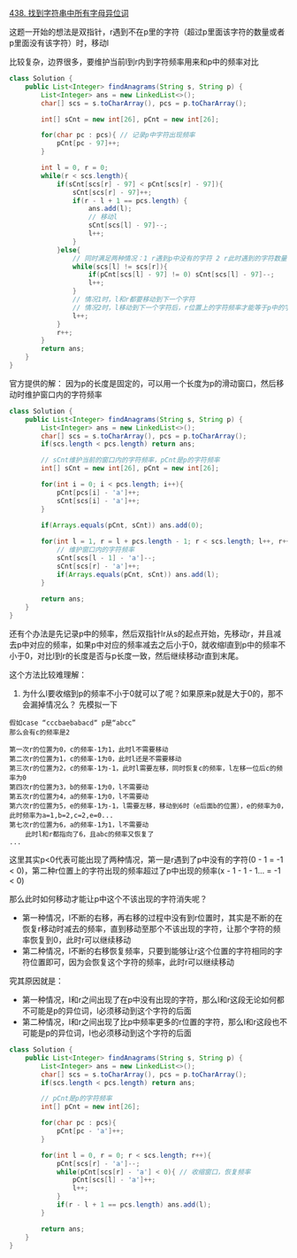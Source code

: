 [438. 找到字符串中所有字母异位词](https://leetcode.cn/problems/find-all-anagrams-in-a-string/)

这题一开始的想法是双指针，r遇到不在p里的字符（超过p里面该字符的数量或者p里面没有该字符）时，移动l

比较复杂，边界很多，要维护当前l到r内到字符频率用来和p中的频率对比

```java
class Solution {
    public List<Integer> findAnagrams(String s, String p) {
        List<Integer> ans = new LinkedList<>();
        char[] scs = s.toCharArray(), pcs = p.toCharArray();

        int[] sCnt = new int[26], pCnt = new int[26];

        for(char pc : pcs){ // 记录p中字符出现频率
            pCnt[pc - 97]++;
        }

        int l = 0, r = 0;
        while(r < scs.length){
            if(sCnt[scs[r] - 97] < pCnt[scs[r] - 97]){
                sCnt[scs[r] - 97]++;
                if(r - l + 1 == pcs.length) {
                    ans.add(l);
                    // 移动l
                    sCnt[scs[l] - 97]--;
                    l++;
                }
            }else{
                // 同时满足两种情况：1 r遇到p中没有的字符 2 r此时遇到的字符数量已经多于p中的字符
                while(scs[l] != scs[r]){
                    if(pCnt[scs[l] - 97] != 0) sCnt[scs[l] - 97]--;
                    l++;
                }
                // 情况1时，l和r都要移动到下一个字符
                // 情况2时，l移动到下一个字符后，r位置上的字符频率才能等于p中的字符频率
                l++;
            }
            r++;
        }
        return ans;
    }
}
```

官方提供的解： 因为p的长度是固定的，可以用一个长度为p的滑动窗口，然后移动时维护窗口内的字符频率

```java
class Solution {
    public List<Integer> findAnagrams(String s, String p) {
        List<Integer> ans = new LinkedList<>();
        char[] scs = s.toCharArray(), pcs = p.toCharArray();
        if(scs.length < pcs.length) return ans;

        // sCnt维护当前的窗口内的字符频率，pCnt是p的字符频率
        int[] sCnt = new int[26], pCnt = new int[26];

        for(int i = 0; i < pcs.length; i++){
            pCnt[pcs[i] - 'a']++;
            sCnt[scs[i] - 'a']++;
        }
        
        if(Arrays.equals(pCnt, sCnt)) ans.add(0);

        for(int l = 1, r = l + pcs.length - 1; r < scs.length; l++, r++){
            // 维护窗口内的字符频率
            sCnt[scs[l - 1] - 'a']--;
            sCnt[scs[r] - 'a']++;
            if(Arrays.equals(pCnt, sCnt)) ans.add(l);
        }
        
        return ans;
    }
}
```

还有个办法是先记录p中的频率，然后双指针lr从s的起点开始，先移动r，并且减去p中对应的频率，如果p中对应的频率减去之后小于0，就收缩l直到p中的频率不小于0，对比l到r的长度是否与p长度一致，然后继续移动r直到末尾。

这个方法比较难理解：
1. 为什么l要收缩到p的频率不小于0就可以了呢？如果原来p就是大于0的，那不会漏掉情况么？
先模拟一下

```text
假如case “cccbaebabacd“ p是“abcc”
那么会有c的频率是2

第一次r的位置为0，c的频率-1为1，此时l不需要移动
第二次r的位置为1，c的频率-1为0，此时l还是不需要移动
第三次r的位置为2，c的频率-1为-1，此时l需要左移，同时恢复c的频率，l左移一位后c的频率为0
第四次r的位置为3，b的频率-1为0，l不需要动
第五次r的位置为4，a的频率-1为0，l不需要动
第六次r的位置为5，e的频率-1为-1，l需要左移，移动到6时（e后面b的位置），e的频率为0，此时频率为a=1,b=2,c=2,e=0...
第七次r的位置为6，a的频率-1为1，l不需要动
    此时l和r都指向了6，且abc的频率又恢复了
...
```

这里其实p<0代表可能出现了两种情况，第一是r遇到了p中没有的字符(0 - 1 = -1 < 0)，第二种r位置上的字符出现的频率超过了p中出现的频率(x - 1 - 1 - 1... = -1 < 0)

那么此时如何移动才能让p中这个不该出现的字符消失呢？
- 第一种情况，l不断的右移，再右移的过程中没有到r位置时，其实是不断的在恢复r移动时减去的频率，直到移动至那个不该出现的字符，让那个字符的频率恢复到0，此时r可以继续移动
- 第二种情况，l不断的右移恢复频率，只要到能够让r这个位置的字符相同的字符位置即可，因为会恢复这个字符的频率，此时r可以继续移动

究其原因就是：
- 第一种情况，l和r之间出现了在p中没有出现的字符，那么l和r这段无论如何都不可能是p的异位词，l必须移动到这个字符的后面
- 第二种情况，l和r之间出现了比p中频率更多的r位置的字符，那么l和r这段也不可能是p的异位词，l也必须移动到这个字符的后面

```java
class Solution {
    public List<Integer> findAnagrams(String s, String p) {
        List<Integer> ans = new LinkedList<>();
        char[] scs = s.toCharArray(), pcs = p.toCharArray();
        if(scs.length < pcs.length) return ans;

        // pCnt是p的字符频率
        int[] pCnt = new int[26];

        for(char pc : pcs){
            pCnt[pc - 'a']++;
        }

        for(int l = 0, r = 0; r < scs.length; r++){
            pCnt[scs[r] - 'a']--;
            while(pCnt[scs[r] - 'a'] < 0){ // 收缩窗口，恢复频率
                pCnt[scs[l] - 'a']++;
                l++;
            }
            if(r - l + 1 == pcs.length) ans.add(l);
        }

        return ans;
    }
}
```

